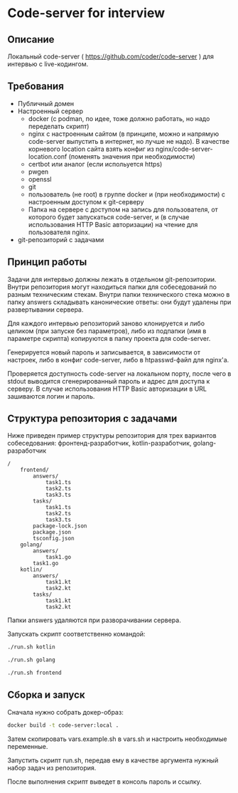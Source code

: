 # Code-server for interview

## Описание

Локальный code-server ( https://github.com/coder/code-server ) для интервью с live-кодингом.

## Требования

* Публичный домен
* Настроенный сервер
  * docker (с podman, по идее, тоже должно работать, но надо переделать скрипт)
  * nginx с настроенным сайтом (в принципе, можно и напрямую code-server выпустить в интернет, но лучше не надо). В качестве корневого location сайта взять конфиг из nginx/code-server-location.conf (поменять значения при необходимости)
  * certbot или аналог (если испольуется https)
  * pwgen
  * openssl
  * git
  * пользователь (не root) в группе docker и (при необходимости) с настроенным доступом к git-серверу
  * Папка на сервере с доступом на запись для пользователя, от которого будет запускаться code-server, и (в случае использования HTTP Basic авторизации) на чтение для пользователя nginx.
* git-репозиторий с задачами

## Принцип работы

Задачи для интервью должны лежать в отдельном git-репозитории. Внутри репозитория могут находиться папки для собеседований по разным техническим стекам. Внутри папки технического стека можно в папку answers складывать канонические ответы: они будут удалены при развертывании сервера.

Для каждого интервью репозиторий заново клонируется и либо целиком (при запуске без параметров), либо из подпапки (имя в параметре скрипта) копируются в папку проекта для code-server.

Генерируется новый пароль и записывается, в зависимости от настроек, либо в конфиг code-server, либо в htpasswd-файл для nginx'а.

Проверяется доступность code-server на локальном порту, после чего в stdout выводится сгенерированный пароль и адрес для доступа к серверу. В случае использования HTTP Basic авторизации в URL зашиваются логин и пароль.

## Структура репозитория с задачами

Ниже приведен пример структуры репозитория для трех вариантов собеседования: фронтенд-разработчик, kotlin-разработчик, golang-разработчик

```
/
    frontend/
        answers/
            task1.ts
            task2.ts
            task3.ts
        tasks/
            task1.ts
            task2.ts
            task3.ts
        package-lock.json
        package.json
        tsconfig.json
    golang/
        answers/
            task1.go
        task1.go
    kotlin/
        answers/
            task1.kt
            task2.kt
        tasks/
            task1.kt
            task2.kt
```

Папки answers удаляются при разворачивании сервера.

Запускать скрипт соответственно командой:

```bash
./run.sh kotlin

./run.sh golang

./run.sh frontend
```

## Сборка и запуск

Сначала нужно собрать докер-образ:

```bash
docker build -t code-server:local .
```

Затем скопировать vars.example.sh в vars.sh и настроить необходимые переменные.

Запустить скрипт run.sh, передав ему в качестве аргумента нужный набор задач из репозитория.

После выполнения скрипт выведет в консоль пароль и ссылку.
